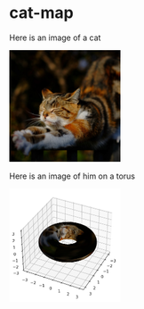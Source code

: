 # cat-map

Here is an image of a cat

<img src="images/cat-stretching.png" alt="drawing" width="200"/>

Here is an image of him on a torus

<img src="images/catmap_torus.png" alt="drawing" width="200"/>
